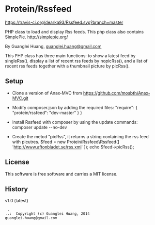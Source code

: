 Protein/Rssfeed
=========
https://travis-ci.org/dearka93/Rssfeed.svg?branch=master

PHP class to load and display Rss feeds. This php class also contains SimplePie. http://simplepie.org/

By Guanglei Huang, guanglei.huang@gmail.com

This PHP class has three main functions: to show a latest feed by singleRss(), display a list of recent rss feeds by nopicRss(), and a list of recent rss feeds together with a thumbnail picture by picRss().

Setup
------------------
* Clone a version of Anax-MVC from https://github.com/mosbth/Anax-MVC.git

* Modify composer.json by adding the required files:
    "require": {
	"protein/rssfeed": "dev-master"
    }
}

* Install Rssfeed with composer by using the update commands:
    composer update --no-dev

* Create the metod "picRss", it returns a string containing the rss feed with picutres.
    $feed = new Protein\Rssfeed\Rssfeed([
    'http://www.aftonbladet.se/rss.xml'
    ]);
    echo $feed->picRss();
 
License
------------------

This software is free software and carries a MIT license.



History
-----------------------------------


v1.0 (latest)


```
 .  
..:  Copyright (c) Guanglei Huang, 2014
guanglei.huang@gmail.com
```
